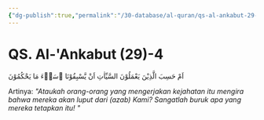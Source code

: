 ```yaml
---
{"dg-publish":true,"permalink":"/30-database/al-quran/qs-al-ankabut-29-4/"}
---
```



# QS. Al-'Ankabut (29)-4
اَمْ حَسِبَ الَّذِيْنَ يَعْمَلُوْنَ السَّيِّاٰتِ اَنْ يَّسْبِقُوْنَا ۗسَاۤءَ مَا يَحْكُمُوْنَ 

Artinya: *"Ataukah orang-orang yang mengerjakan kejahatan itu mengira bahwa mereka akan luput dari (azab) Kami? Sangatlah buruk apa yang mereka tetapkan itu! "*
